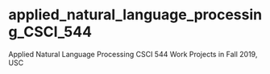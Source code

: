 # applied_natural_language_processing_CSCI_544
Applied Natural Language Processing CSCI 544 Work Projects in Fall 2019, USC
